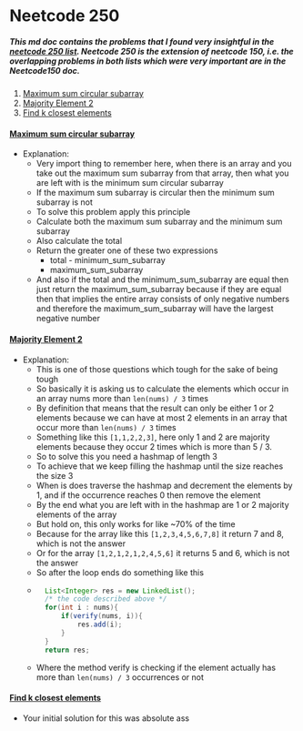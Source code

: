 # Neetcode 250

##### This md doc contains the problems that I found very insightful in the [neetcode 250 list](https://neetcode.io/practice?tab=neetcode250). Neetcode 250 is the extension of neetcode 150, i.e. the overlapping problems in both lists which were very important are in the Neetcode150 doc.

1. [Maximum sum circular subarray](#maximum-sum-circular-subarray)
2. [Majority Element 2](#majority-element-2)
3. [Find k closest elements](#find-k-closest-elements)

#### [Maximum sum circular subarray](https://leetcode.com/problems/maximum-sum-circular-subarray/)

- Explanation:
  - Very import thing to remember here, when there is an array and you take out the maximum sum subarray from that array, then what you are left with is the minimum sum circular subarray
  - If the maximum sum subarray is circular then the minimum sum subarray is not
  - To solve this problem apply this principle
  - Calculate both the maximum sum subarray and the minimum sum subarray
  - Also calculate the total
  - Return the greater one of these two expressions
    - total - minimum_sum_subarray
    - maximum_sum_subarray
  - And also if the total and the minimum_sum_subarray are equal then just return the maximum_sum_subarray because if they are equal then that implies the entire array consists of only negative numbers and therefore the maximum_sum_subarray will have the largest negative number

#### [Majority Element 2](https://leetcode.com/problems/majority-element-ii/)

- Explanation:
  - This is one of those questions which tough for the sake of being tough
  - So basically it is asking us to calculate the elements which occur in an array nums more than `len(nums) / 3` times
  - By definition that means that the result can only be either 1 or 2 elements because we can have at most 2 elements in an array that occur more than `len(nums) / 3` times
  - Something like this `[1,1,2,2,3]`, here only 1 and 2 are majority elements because they occur 2 times which is more than 5 / 3.
  - So to solve this you need a hashmap of length 3
  - To achieve that we keep filling the hashmap until the size reaches the size 3
  - When is does traverse the hashmap and decrement the elements by 1, and if the occurrence reaches 0 then remove the element
  - By the end what you are left with in the hashmap are 1 or 2 majority elements of the array
  - But hold on, this only works for like ~70% of the time
  - Because for the array like this `[1,2,3,4,5,6,7,8]` it return 7 and 8, which is not the answer
  - Or for the array `[1,2,1,2,1,2,4,5,6]` it returns 5 and 6, which is not the answer
  - So after the loop ends do something like this
  - ```java
      List<Integer> res = new LinkedList();
      /* the code described above */
      for(int i : nums){
          if(verify(nums, i)){
              res.add(i);
          }
      }
      return res;
    ```
  - Where the method verify is checking if the element actually has more than `len(nums) / 3` occurrences or not

#### [Find k closest elements](https://leetcode.com/problems/find-k-closest-elements/)

- Your initial solution for this was absolute ass
